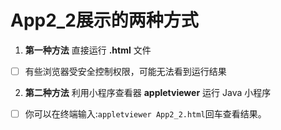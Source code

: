 # App2_2展示的两种方式
1. **第一种方法** 直接运行 **.html** 文件
- [ ] 有些浏览器受安全控制权限，可能无法看到运行结果
2. **第二种方法** 利用小程序查看器 **appletviewer** 运行 Java 小程序
- [ ] 你可以在终端输入:`appletviewer App2_2.html`回车查看结果。
